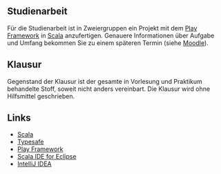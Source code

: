 ## Studienarbeit

Für die Studienarbeit ist in Zweiergruppen ein Projekt mit dem
[Play Framework](https://www.playframework.com/) in [Scala](http://scala-lang.org/)
anzufertigen.
Genauere Informationen über Aufgabe und Umfang bekommen Sie zu einem späteren
Termin (siehe [Moodle](https://moodle.hm.edu/course/view.php?id=5449)).

## Klausur

Gegenstand der Klausur ist der gesamte in Vorlesung und Praktikum
behandelte Stoff, soweit nicht anders vereinbart. Die Klausur
wird ohne Hilfsmittel geschrieben.

## Links

-   [Scala](http://scala-lang.org/)
-   [Typesafe](https://typesafe.com/)
-   [Play Framework](https://www.playframework.com/)
-   [Scala IDE for Eclipse](http://scala-ide.org/)
-   [IntelliJ IDEA](http://www.jetbrains.com/idea/features/scala.html)

